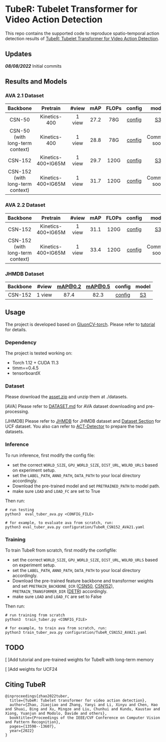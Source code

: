 # TubeR: Tubelet Transformer for Video Action Detection

This repo contains the supported code to reproduce spatio-temporal action detection results of [TubeR: Tubelet Transformer for Video Action Detection](https://openaccess.thecvf.com/content/CVPR2022/papers/Zhao_TubeR_Tubelet_Transformer_for_Video_Action_Detection_CVPR_2022_paper.pdf). 

## Updates

***08/08/2022*** Initial commits

## Results and Models

### AVA 2.1 Dataset

| Backbone | Pretrain |  #view | mAP  |  FLOPs | config |  model |
| :---: | :---: |  :---: |:----:| :---: | :---: | :---: |
| CSN-50 | Kinetics-400 | 1 view | 27.2 |  78G | [config](configuration/TubeR_CSN50_AVA21.yaml) |  [S3](https://yzaws-data-log.s3.amazonaws.com/shared/TubeR_cvpr22/TubeR_CSN50_AVA21.pth) |
| CSN-50 (with long-term context) | Kinetics-400 | 1 view | 28.8 |  78G | [config](TBD) |  Comming soon |
| CSN-152 | Kinetics-400+IG65M | 1 view | 29.7 |  120G | [config](configuration/TubeR_CSN152_AVA21.yaml) |  [S3](https://yzaws-data-log.s3.amazonaws.com/shared/TubeR_cvpr22/TubeR_CSN152_AVA21.pth) |
| CSN-152 (with long-term context) | Kinetics-400+IG65M | 1 view | 31.7 |  120G | [config](TBD) |  Comming soon |


### AVA 2.2 Dataset

| Backbone | Pretrain |  #view | mAP  |  FLOPs | config |  model |
| :---: | :---: |  :---: |:----:| :---: | :---: | :---: |
| CSN-152 | Kinetics-400+IG65M | 1 view | 31.1 |  120G | [config](configuration/TubeR_CSN152_AVA22.yaml) |  [S3](https://yzaws-data-log.s3.amazonaws.com/shared/TubeR_cvpr22/TubeR_CSN152_AVA22.pth) |
| CSN-152 (with long-term context) | Kinetics-400+IG65M | 1 view | 33.4 |  120G | [config](TBD) |  Comming soon |

### JHMDB Dataset
| Backbone |  #view | mAP@0.2 |  mAP@0.5 | config |  model |
| :---: |  :---: | :---: | :---: | :---: | :---: |
| CSN-152  | 1 view | 87.4 |  82.3 | [config](configuration/Tuber_CSN152_JHMDB.yaml) |  [S3](https://yzaws-data-log.s3.amazonaws.com/shared/TubeR_cvpr22/TubeR_CSN152_JHMDB.pth) |



## Usage
The project is developed based on [GluonCV-torch](https://cv.gluon.ai/).
Please refer to [tutorial](https://cv.gluon.ai/build/examples_torch_action_recognition/ddp_pytorch.html) for details.

### Dependency
The project is tested working on:
- Torch 1.12 + CUDA 11.3
- timm==0.4.5 
- tensorboardX

### Dataset
Please download the [asset.zip](https://yzaws-data-log.s3.amazonaws.com/shared/TubeR_cvpr22/assets.zip) and unzip them at ./datasets.

[AVA]
Please refer to [DATASET.md](https://github.com/facebookresearch/SlowFast/blob/main/slowfast/datasets/DATASET.md) for AVA dataset downloading and pre-processing.

[JHMDB]
Please refer to [JHMDB](http://jhmdb.is.tue.mpg.de/) for JHMDB dataset and [Dataset Section](https://github.com/gurkirt/realtime-action-detection#datasets) for UCF dataset. You also can refer to [ACT-Detector](https://github.com/vkalogeiton/caffe/tree/act-detector) to prepare the two datasets.

### Inference
To run inference, first modify the config file:
- set the correct `WORLD_SIZE`, `GPU_WORLD_SIZE`, `DIST_URL`, `WOLRD_URLS` based on experiment setup.
- set the `LABEL_PATH`, `ANNO_PATH`, `DATA_PATH` to your local directory accordingly.
- Download the pre-trained model and set `PRETRAINED_PATH` to model path.
- make sure `LOAD` and `LOAD_FC` are set to True

Then run:
```
# run testing
python3  eval_tuber_ava.py <CONFIG_FILE> 

# for example, to evaluate ava from scratch, run:
python3 eval_tuber_ava.py configuration/TubeR_CSN152_AVA21.yaml
```

### Training
To train TubeR from scratch, first modify the configfile:
- set the correct `WORLD_SIZE`, `GPU_WORLD_SIZE`, `DIST_URL`, `WOLRD_URLS` based on experiment setup.
- set the `LABEL_PATH`, `ANNO_PATH`, `DATA_PATH` to your local directory accordingly.
- Download the pre-trained feature backbone and transformer weights and set `PRETRAIN_BACKBONE_DIR` ([CSN50](https://yzaws-data-log.s3.amazonaws.com/shared/TubeR_cvpr22/irCSN_50_ft_kinetics_from_ig65m_f233743920.mat), [CSN152](https://yzaws-data-log.s3.amazonaws.com/shared/TubeR_cvpr22/irCSN_152_ft_kinetics_from_ig65m_f126851907.mat)), `PRETRAIN_TRANSFORMER_DIR` ([DETR](https://yzaws-data-log.s3.amazonaws.com/shared/TubeR_cvpr22/detr.pth)) accordingly. 
- make sure `LOAD` and `LOAD_FC` are set to False
  
Then run:
```
# run training from scratch
python3  train_tuber.py <CONFIG_FILE>

# for example, to train ava from scratch, run:
python3 train_tuber_ava.py configuration/TubeR_CSN152_AVA21.yaml
```

## TODO
[ ]Add tutorial and pre-trained weights for TubeR with long-term memory

[ ]Add weights for UCF24


## Citing TubeR
```
@inproceedings{zhao2022tuber,
  title={TubeR: Tubelet transformer for video action detection},
  author={Zhao, Jiaojiao and Zhang, Yanyi and Li, Xinyu and Chen, Hao and Shuai, Bing and Xu, Mingze and Liu, Chunhui and Kundu, Kaustav and Xiong, Yuanjun and Modolo, Davide and others},
  booktitle={Proceedings of the IEEE/CVF Conference on Computer Vision and Pattern Recognition},
  pages={13598--13607},
  year={2022}
}
```
